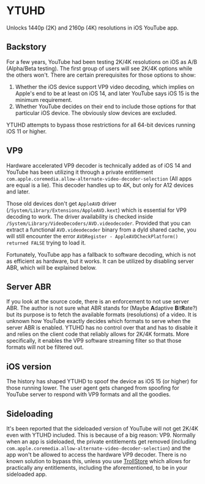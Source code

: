 # YTUHD

Unlocks 1440p (2K) and 2160p (4K) resolutions in iOS YouTube app.

## Backstory

For a few years, YouTube had been testing 2K/4K resolutions on iOS as A/B (Alpha/Beta testing). The first group of users will see 2K/4K options while the others won't.
There are certain prerequisites for those options to show:

1. Whether the iOS device support VP9 video decoding, which implies on Apple's end to be at least on iOS 14, and later YouTube says iOS 15 is the minimum requirement.
2. Whether YouTube decides on their end to include those options for that particular iOS device. The obviously slow devices are excluded.

YTUHD attempts to bypass those restrictions for all 64-bit devices running iOS 11 or higher.

## VP9

Hardware accelerated VP9 decoder is technically added as of iOS 14 and YouTube has been utilizing it through a private entitlement `com.apple.coremedia.allow-alternate-video-decoder-selection` (All apps are equal is a lie).
This decoder handles up to 4K, but only for A12 devices and later.

Those old devices don't get `AppleAVD` driver (`/System/Library/Extensions/AppleAVD.kext`) which is essential for VP9 decoding to work.
The driver availability is checked inside `/System/Library/VideoDecoders/AVD.videodecoder`.
Provided that you can extract a functional `AVD.videodecoder` binary from a dyld shared cache, you will still encounter the error `AVDRegister - AppleAVDCheckPlatform() returned FALSE` trying to load it.

Fortunately, YouTube app has a fallback to software decoding, which is not as efficient as hardware, but it works.
It can be utilized by disabling server ABR, which will be explained below.

## Server ABR

If you look at the source code, there is an enforcement to not use server ABR. The author is not sure what ABR stands for (Maybe **A**daptive **B**it**R**ate?) but its purpose is to fetch the available formats (resolutions) of a video.
It is unknown how YouTube exactly decides which formats to serve when the server ABR is enabled.
YTUHD has no control over that and has to disable it and relies on the client code that reliably allows for 2K/4K formats.
More specifically, it enables the VP9 software streaming filter so that those formats will not be filtered out.

## iOS version

The history has shaped YTUHD to spoof the device as iOS 15 (or higher) for those running lower. The user agent gets changed from spoofing for YouTube server to respond with VP9 formats and all the goodies.

## Sideloading

It's been reported that the sideloaded version of YouTube will not get 2K/4K even with YTUHD included. This is because of a big reason: VP9.
Normally when an app is sideloaded, the private entitlements get removed (including `com.apple.coremedia.allow-alternate-video-decoder-selection`) and the app won't be allowed to access the hardware VP9 decoder. There is no known solution to bypass this, unless you use [TrollStore](https://github.com/opa334/TrollStore) which allows for practically any entitlements, including the aforementioned, to be in your sideloaded app.

